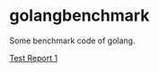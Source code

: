 golangbenchmark
===============

Some benchmark code of golang.

[Test Report 1](http://blog.codeg.cn/2014/12/13/golang-vs-nginx-at-httpecho/ "Golang写的HTTP服务与Nginx对比")